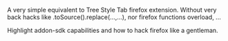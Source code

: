 A very simple equivalent to Tree Style Tab firefox extension.
Without very back hacks like .toSource().replace(...,...),
nor firefox functions overload, ...

Highlight addon-sdk capabilities and how to hack firefox like a gentleman.

